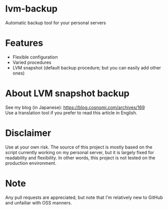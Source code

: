 # lvm-backup
Automatic backup tool for your personal servers

# Features
* Flexible configuration
* Varied procedures
* LVM snapshot (default backup procedure; but you can easily add other ones)

# About LVM snapshot backup
See my blog (in Japanese): https://blog.cosnomi.com/archives/169  
Use a translation tool if you prefer to read this article in English.

# Disclaimer
Use at your own risk.
The source of this project is mostly based on the script currently working on my personal server,
but it is largely fixed for readability and flexibility.
In other words, this project is not tested on the production environment.

# Note
Any pull requests are appreciated, but note that I'm relatively new to GitHub and unfailiar with OSS manners.
